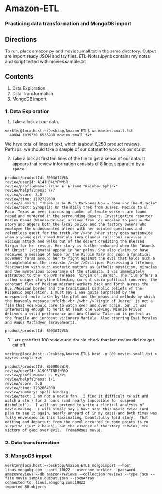# Amazon-ETL

### Practicing data transformation and MongoDB import

## Directions
To run, place amazon.py and movies.small.txt in the same directory.
Output are import ready JSON and tsv files.
ETL-Notes.ipynb contains my notes and script tested with movies.sample.txt

## Contents
1. Data Exploration
2. Data Transformation
3. MongoDB import

### 1. Data Exploration

1. Take a look at our data.

```
verkter@localhost:~/Desktop/Amazon-ETL$ wc movies.small.txt 
  49994 1039720 6536908 movies.small.txt
```
We have total of lines of text, which is about 6,250 product reviews. Perhaps, we should take a sample of our dataset to work on our script. 

2. Take a look at first ten lines of the file to get a sense of our data. It appears that review information consists of 8 lines separated by a space.
```
product/productId: B003AI2VGA
review/userId: A141HP4LYPWMSR
review/profileName: Brian E. Erland "Rainbow Sphinx"
review/helpfulness: 7/7
review/score: 3.0
review/time: 1182729600
review/summary: "There Is So Much Darkness Now ~ Come For The Miracle"
review/text: Synopsis: On the daily trek from Juarez, Mexico to El Paso, Texas an ever increasing number of female workers are found raped and murdered in the surrounding desert. Investigative reporter Karina Danes (Minnie Driver) arrives from Los Angeles to pursue the story and angers both the local police and the factory owners who employee the undocumented aliens with her pointed questions and relentless quest for the truth.<br /><br />Her story goes nationwide when a young girl named Mariela (Ana Claudia Talancon) survives a vicious attack and walks out of the desert crediting the Blessed Virgin for her rescue. Her story is further enhanced when the "Wounds of Christ" (stigmata) appear in her palms. She also claims to have received a message of hope for the Virgin Mary and soon a fanatical movement forms around her to fight against the evil that holds such a stranglehold on the area.<br /><br />Critique: Possessing a lifelong fascination with such esoteric matters as Catholic mysticism, miracles and the mysterious appearance of the stigmata, I was immediately attracted to the '05 DVD release `Virgin of Juarez'. The film offers a rather unique storyline blending current socio-political concerns, the constant flow of Mexican migrant workers back and forth across the U.S./Mexican border and the traditional Catholic beliefs of the Hispanic population. I must say I was quite surprised by the unexpected route taken by the plot and the means and methods by which the heavenly message unfolds.<br /><br />`Virgin of Juarez' is not a film that you would care to watch over and over again, but it was interesting enough to merit at least one viewing. Minnie Driver delivers a solid performance and Ana Claudia Talancon is perfect as the fragile and innocent visionary Mariela. Also starring Esai Morales and Angus Macfadyen (Braveheart).

product/productId: B003AI2VGA
```

3. Lets grab first 100 review and double check that last review did not get cut off.
```
verkter@localhost:~/Desktop/Amazon-ETL$ head -n 800 movies.small.txt > movies.sample.txt
```
```
product/productId: B000063W1R
review/userId: A19O5ETNRJN39D
review/profileName: D. Myers
review/helpfulness: 1/1
review/score: 5.0
review/time: 1232064000
review/summary: spell-binding
review/text: I am not a movie fan.  I find it difficult to sit and watch a story for 2 hours (and nearly impossible to 'suspend disbelief').  I will not pretend to write a clinical analysis of movie-making.  I will simply say I have seen this movie twice (and plan to see it again, nearly unheard of in my case) and both times was fully enveloped in this fascinating, beautifully told story.  That editing and departure from the novel occurred in some points is no surprise (just 2 hours), but the essence of the story remains, the victory of good over evil.  Tremendous movie.
```

### 2. Data transformation

### 3. MongoDB import

```
verkter@localhost:~/Desktop/Amazon-ETL$ mongoimport --host linus.mongohq.com --port 10022 --username verkter --password amazonreviews --db amazon-reviews --collection reviews --type json --file movie.sample.output.json --jsonArray
connected to: linus.mongohq.com:10022
imported 88 objects
```
